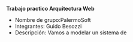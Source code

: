 **Trabajo practico Arquitectura Web**

* Nombre de grupo:PalermoSoft
* Integrantes: Guido Besozzi
* Descripción: Vamos a modelar un sistema de